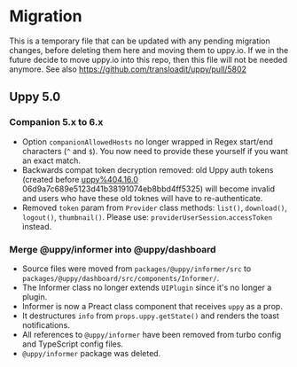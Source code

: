 # Migration

This is a temporary file that can be updated with any pending migration changes, before deleting them here and moving them to uppy.io. If we in the future decide to move uppy.io into this repo, then this file will not be needed anymore. See also https://github.com/transloadit/uppy/pull/5802

## Uppy 5.0

### Companion 5.x to 6.x

- Option `companionAllowedHosts` no longer wrapped in Regex start/end characters
  (`^` and `$`). You now need to provide these yourself if you want an exact
  match.
- Backwards compat token decryption removed: old Uppy auth tokens (created
  before
  [uppy%404.16.0](https://github.com/transloadit/uppy/releases/tag/uppy%404.16.0)
  06d9a7c689e5123d41b38191074eb8bbd4ff5325) will become invalid and users who
  have these old toknes will have to re-authenticate.
- Removed `token` param from `Provider` class methods: `list()`, `download()`,
  `logout()`, `thumbnail()`. Please use: `providerUserSession`.`accessToken`
  instead.

### Merge @uppy/informer into @uppy/dashboard

- Source files were moved from `packages/@uppy/informer/src` to `packages/@uppy/dashboard/src/components/Informer/`.
- The Informer class no longer extends `UIPlugin` since it's no longer a plugin.
- Informer is now a Preact class component that receives `uppy` as a prop.
- It destructures `info` from `props.uppy.getState()` and renders the toast notifications.
- All references to `@uppy/informer` have been removed from turbo config and TypeScript config files.
- `@uppy/informer` package was deleted.